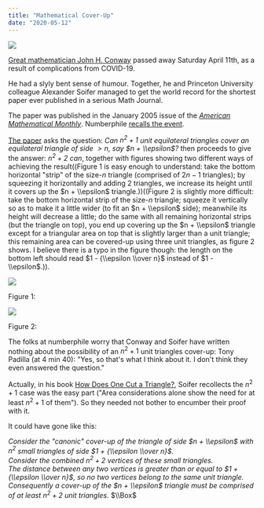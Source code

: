 ```yaml
---
title: "Mathematical Cover-Up"
date: "2020-05-12"
---
```


![](https://blog.atlant.is/wp-content/uploads/2020/05/john-conway.jpg)

[Great mathematician John H. Conway](https://www.theguardian.com/science/2020/apr/23/john-horton-conway-obituary) passed away Saturday April 11th, as a result of complications from COVID-19. 
  
He had a slyly bent sense of humour. Together, he and Princeton University colleague Alexander Soifer managed to get the world record for the shortest paper ever published in a serious Math Journal.

The paper was published in the January 2005 issue of the _[American Mathematical Monthly](http://www.maa.org/publications/periodicals/american-mathematical-monthly)_. Numberphile [recalls the event](https://www.youtube.com/watch?v=QvvkJT8myeI).

[The paper](https://fermatslibrary.com/s/shortest-paper-ever-published-in-a-serious-math-journal-john-conway-alexander-soifer) asks the question: _Can $n^2+ 1$ unit equilateral triangles cover an equilateral triangle of side $> n$, say $n + \\epsilon$?_ then proceeds to give the answer: _$n^2+ 2$ can_, together with figures showing two different ways of achieving the result((Figure 1 is easy enough to understand: take the bottom horizontal "strip" of the size-$n$ triangle (comprised of $2n - 1$ triangles); by squeezing it horizontally and adding $2$ triangles, we increase its height until it covers up the $n + \\epsilon$ triangle.))((Figure 2 is slightly more difficult: take the bottom horizontal strip of the size-$n$ triangle; squeeze it vertically so as to make it a little wider (to fit an $n + \\epsilon$ side); meanwhile its height will decrease a little; do the same with all remaining horizontal strips (but the triangle on top), you end up covering up the $n + \\epsilon$ triangle except for a triangular area on top that is slightly larger than a unit triangle; this remaining area can be covered-up using three unit triangles, as figure 2 shows. I believe there is a typo in the figure though: the length on the bottom left should read $1 - {\\epsilon \\over n}$ instead of $1 - \\epsilon$.)).

![](https://blog.atlant.is/wp-content/uploads/2020/05/conway-fig1.png)

Figure 1:

![](https://blog.atlant.is/wp-content/uploads/2020/05/conway-fig2.png)

Figure 2:

The folks at numberphile worry that Conway and Soifer have written nothing about the possibility of an $n^2 + 1$ unit triangles cover-up: Tony Padilla (at 4 min 40): "Yes, so that's what I think about it. I don't think they even answered the question."

Actually, in his book [How Does One Cut a Triangle?](https://link.springer.com/chapter/10.1007%2F978-0-387-74652-4_15), Soifer recollects the $n^2 + 1$ case was the easy part ("Area considerations alone show the need for at least $n^2 + 1$ of them"). So they needed not bother to encumber their proof with it.

It could have gone like this:

_Consider the "canonic" cover-up of the triangle of side $n + \\epsilon$ with $n^2$ small triangles of side $1 + {\\epsilon \\over n}$.  
Consider the combined $n^2 + 2$ vertices of these small triangles.  
The distance between any two vertices is greater than or equal to $1 + {\\epsilon \\over n}$, so no two vertices belong to the same unit triangle.  
Consequently a cover-up of the _$n + \\epsilon$_ triangle must be comprised of at least $n^2 + 2$ unit triangles._ $\\Box$
